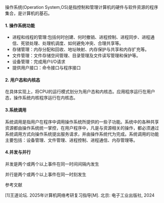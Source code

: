 操作系统(Operation System,OS)是指控制和管理计算机的硬件与软件资源的程序集合，是计算机的基石。

#### 1. 操作系统功能

* 进程和线程的管理:包括何时创建、何时撤销、进程控制、进程同步、进程通信、死锁处理、处理机调度、如何避免冲突、合理共享等。
* 存储管理：内存分配和回收、地址映射、内存保护与共享和内存扩充等。
* 文件管理：文件存储空间管理、目录管理及文件读写管理和保护等。
* 设备管理：完成用户I/O请求
* 提供用户接口：命令接口与程序接口

#### 2. 用户态和内核态

 在具体实现上，将CPU的运行模式划分为用户态和内核态。应用程序运行在用户态，操作系统内核程序运行在内核态。

#### 3.系统调用

 系统调用是指用户在程序中调用操作系统所提供的一些子功能。系统中的各种共享资源都由操作系统统一掌控，在用户程序中，凡是与资源相关的操作，都必须通过系统调用方式向操作系统提出服务请求，并由操作系统代为完成。系统调用的功能主要包括：设备管理、文件管理、进程控制、进程通信、内存管理等。

#### 4.并发与并行

  并发是两个或两个以上事件在同一时间间隔内发生

  并行是两个或两个以上事件在同一时刻发生



参考文献

[1]王道论坛. 2025年计算机网络考研复习指导[M]. 北京: 电子工业出版社, 2024
